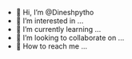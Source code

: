 - 👋 Hi, I’m @Dineshpytho
- 👀 I’m interested in ...
- 🌱 I’m currently learning ...
- 💞️ I’m looking to collaborate on ...
- 💬 How to reach me ...

<!---
Dineshpytho/Dineshpytho is a ✨ special ✨ repository because its `README.md` (this file) appears on your GitHub profile.
You can click the Preview link to take a look at your changes.
--->
